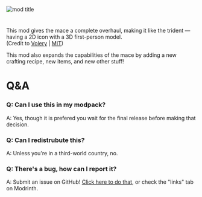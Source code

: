 ![mod title](https://kckarnige.github.io/res/wham_title.png)

#

This mod gives the mace a complete overhaul, making it like the trident — having a 2D icon with a 3D first-person model.  
(Credit to [Volery](https://modrinth.com/mod/mace-but-3d/) | [MIT](https://github.com/Volery39/MaceBut3D/blob/3c22f7265b5b1b1ccb5d5774cf890700b03103e0/LICENSE))  

This mod also expands the capabilities of the mace by adding a new crafting recipe, new items, and new other stuff!


#

# Q&A 

### Q: Can I use this in my modpack?
A: Yes, though it is prefered you wait for the final release before making that decision.

### Q: Can I redistrubute this?
A: Unless you're in a third-world country, no.

### Q: There's a bug, how can I report it?
A: Submit an issue on GitHub! [Click here to do that](https://github.com/kckarnige/wham/labels), or check the "links" tab on Modrinth.